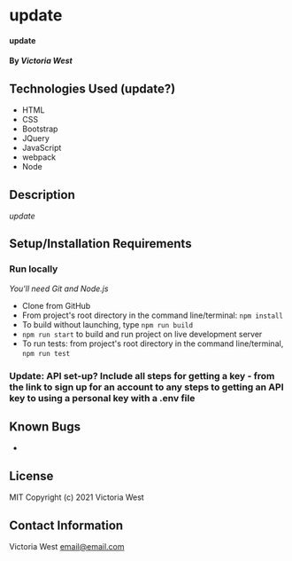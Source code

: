 # update

#### update

#### By _**Victoria West**_

## Technologies Used (update?)
* HTML
* CSS
* Bootstrap
* JQuery
* JavaScript
* webpack
* Node

## Description
_update_

## Setup/Installation Requirements
### Run locally
_You'll need Git and Node.js_
* Clone from GitHub
* From project's root directory in the command line/terminal: `npm install`
* To build without launching, type `npm run build`
* `npm run start` to build and run project on live development server
* To run tests: from project's root directory in the command line/terminal, `npm run test`
### Update: API set-up?  Include all steps for getting a key - from the link to sign up for an account to any steps to getting an API key to using a personal key with a .env file

## Known Bugs
* 
## License
MIT
Copyright (c) 2021 Victoria West
## Contact Information
Victoria West email@email.com

